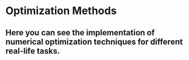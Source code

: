 # Optimization Methods
## Here you can see the implementation of numerical optimization techniques for different real-life tasks.

